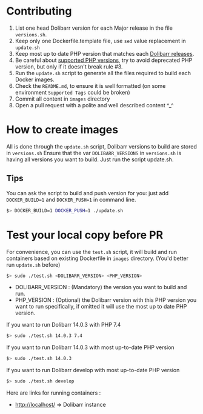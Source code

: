 # Contributing

1. List one head Dolibarr version for each Major release in the file `versions.sh`.
2. Keep only one Dockerfile.template file, use `sed` value replacement in `update.sh`
3. Keep most up to date PHP version that matches each [Dolibarr releases](https://wiki.dolibarr.org/index.php/Versions).
4. Be careful about [supported PHP versions](https://www.php.net/supported-versions.php), try to avoid deprecated PHP version, but only if it doesn't break rule #3.
5. Run the `update.sh` script to generate all the files required to build each Docker images.
6. Check the `README.md`, to ensure it is well formatted (on some environment `Supported Tags` could be broken)
7. Commit all content in `images` directory
8. Open a pull request with a polite and well described content ^_^


# How to create images

All is done through the `update.sh` script, Dolibarr versions to build are stored in `versions.sh`
Ensure that the var `DOLIBARR_VERSIONS` in `versions.sh` is having all versions you want to build.
Just run the script update.sh.

## Tips
You can ask the script to build and push version for you: just add `DOCKER_BUILD=1` and `DOCKER_PUSH=1` in command line.
```bash
$> DOCKER_BUILD=1 DOCKER_PUSH=1 ./update.sh
```


# Test your local copy before PR

For convenience, you can use the `test.sh` script, it will build and run containers based on existing Dockerfile in `images` directory. (You'd better run `update.sh` before)
```bash
$> sudo ./test.sh <DOLIBARR_VERSION> <PHP_VERSION>
```
* DOLIBARR_VERSION : (Mandatory) the version you want to build and run.
* PHP_VERSION : (Optional) the Dolibarr version with this PHP version you want to run specifically, if omitted it will use the most up to date PHP version.

If you want to run Dolibarr 14.0.3 with PHP 7.4
```bash
$> sudo ./test.sh 14.0.3 7.4
```
If you want to run Dolibarr 14.0.3 with most up-to-date PHP version
```bash
$> sudo ./test.sh 14.0.3
```

If you want to run Dolibarr develop with most up-to-date PHP version
```bash
$> sudo ./test.sh develop
```

Here are links for running containers :
* [http://localhost/](http://localhost/) => Dolibarr instance
